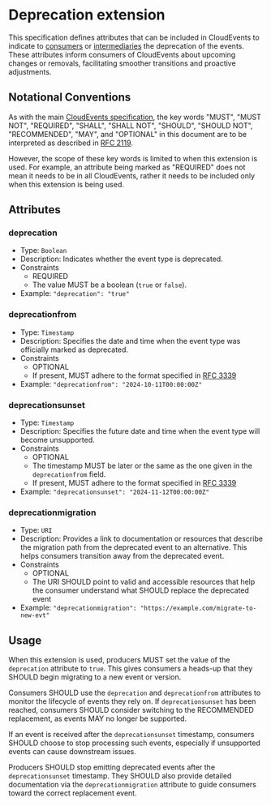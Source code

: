 # Deprecation extension

This specification defines attributes that can be included in CloudEvents to
indicate to [consumers](../spec.md#consumer) or
[intermediaries](../spec.md#intermediary) the deprecation of the events. These
attributes inform consumers of CloudEvents about upcoming changes or removals,
facilitating smoother transitions and proactive adjustments.

## Notational Conventions

As with the main [CloudEvents specification](../spec.md), the key words "MUST",
"MUST NOT", "REQUIRED", "SHALL", "SHALL NOT", "SHOULD", "SHOULD NOT",
"RECOMMENDED", "MAY", and "OPTIONAL" in this document are to be interpreted as
described in [RFC 2119](https://tools.ietf.org/html/rfc2119).

However, the scope of these key words is limited to when this extension is
used. For example, an attribute being marked as "REQUIRED" does not mean it
needs to be in all CloudEvents, rather it needs to be included only when this
extension is being used.

## Attributes

### deprecation

- Type: `Boolean`
- Description: Indicates whether the event type is deprecated.
- Constraints
  - REQUIRED
  - The value MUST be a boolean (`true` or `false`).
- Example: `"deprecation": "true"`

### deprecationfrom

- Type: `Timestamp`
- Description: Specifies the date and time when the event type was
  officially marked as deprecated.
- Constraints
  - OPTIONAL
  - If present, MUST adhere to the format specified in
    [RFC 3339](https://tools.ietf.org/html/rfc3339)
- Example: `"deprecationfrom": "2024-10-11T00:00:00Z"`

### deprecationsunset

- Type: `Timestamp`
- Description: Specifies the future date and time when the event type will
  become unsupported.
- Constraints
  - OPTIONAL
  - The timestamp MUST be later or the same as the one given in the
    `deprecationfrom` field.
  - If present, MUST adhere to the format specified in
    [RFC 3339](https://tools.ietf.org/html/rfc3339)
- Example: `"deprecationsunset": "2024-11-12T00:00:00Z"`

### deprecationmigration

- Type: `URI`
- Description: Provides a link to documentation or resources that describe
the migration path from the deprecated event to an alternative. This helps
consumers transition away from the deprecated event.
- Constraints
  - OPTIONAL
  - The URI SHOULD point to valid and accessible resources that help the
    consumer understand what SHOULD replace the deprecated event
- Example: `"deprecationmigration": "https://example.com/migrate-to-new-evt"`

## Usage

When this extension is used, producers MUST set the value of the `deprecation`
attribute to `true`. This gives consumers a heads-up that they SHOULD begin
migrating to a new event or version.

Consumers SHOULD use the `deprecation` and `deprecationfrom` attributes to
monitor the lifecycle of events they rely on. If `deprecationsunset` has been
reached, consumers SHOULD consider switching to the RECOMMENDED replacement, as
events MAY no longer be supported.

If an event is received after the `deprecationsunset` timestamp, consumers
SHOULD choose to stop processing such events, especially if unsupported events
can cause downstream issues.

Producers SHOULD stop emitting deprecated events after the `deprecationsunset`
timestamp. They SHOULD also provide detailed documentation via the
`deprecationmigration` attribute to guide consumers toward the correct replacement
event.
